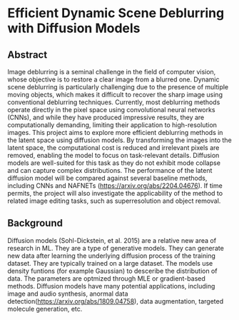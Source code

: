 # Efficient Dynamic Scene Deblurring with Diffusion Models


## Abstract
Image deblurring is a seminal challenge in the field of computer vision, whose objective is to restore a clear image from a blurred one. Dynamic scene deblurring is particularly challenging due to the presence of multiple moving objects, which makes it difficult to recover the sharp image using conventional deblurring techniques. Currently, most deblurring methods operate directly in the pixel space using convolutional neural networks (CNNs), and while they have produced impressive results, they are computationally demanding, limiting their application to high-resolution images. This project aims to explore more efficient deblurring methods in the latent space using diffusion models. By transforming the images into the latent space, the computational cost is reduced and irrelevant pixels are removed, enabling the model to focus on task-relevant details. Diffusion models are well-suited for this task as they do not exhibit mode collapse and can capture complex distributions. The performance of the latent diffusion model will be compared against several baseline methods, including CNNs and NAFNETs (https://arxiv.org/abs/2204.04676). If time permits, the project will also investigate the applicability of the method to related image editing tasks, such as superresolution and object removal.

## Background
Diffusion models (Sohl-Dickstein, et al. 2015) are a relative new area of research in ML. They are a type of generative models. They can generate new data after learning the underlying diffusion process of the training dataset. 
They are typically trained on a large dataset. The models use density funtions (for example Gaussian) to desceribe the distribution of data. The parameters are optmized through MLE or gradient-based methods. Diffusion models have many potential applications, including image and audio synthesis, anormal data detection(https://arxiv.org/abs/1809.04758), data augmentation, targeted molecule generation, etc.



